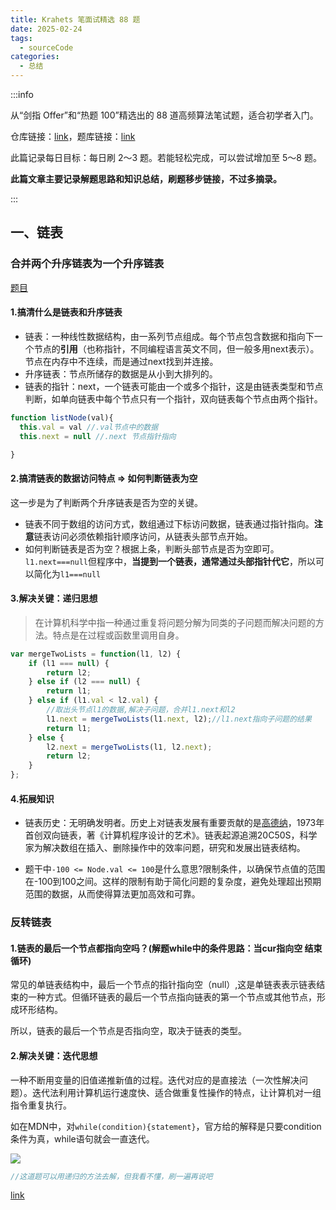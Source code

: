 ```yaml
---
title: Krahets 笔面试精选 88 题
date: 2025-02-24
tags:
  - sourceCode
categories:
  - 总结
---
```


:::info

从“剑指 Offer”和“热题 100”精选出的 88 道高频算法笔试题，适合初学者入门。

仓库链接：[link](https://github.com/krahets/LeetCode-Book?tab=readme-ov-file)，题库链接：[link](https://leetcode.cn/studyplan/selected-coding-interview/)

此篇记录每日目标：每日刷 2～3 题。若能轻松完成，可以尝试增加至 5～8 题。

**此篇文章主要记录解题思路和知识总结，刷题移步链接，不过多摘录。**

:::

## 一、链表

### 合并两个升序链表为一个升序链表

[题目](https://leetcode.cn/problems/merge-two-sorted-lists/description/?envType=study-plan-v2&envId=selected-coding-interview)

#### 1.搞清什么是链表和升序链表

- 链表：一种线性数据结构，由一系列节点组成。每个节点包含数据和指向下一个节点的**引用**（也称指针，不同编程语言英文不同，但一般多用next表示）。节点在内存中不连续，而是通过next找到并连接。
- 升序链表：节点所储存的数据是从小到大排列的。
- 链表的指针：next，一个链表可能由一个或多个指针，这是由链表类型和节点判断，如单向链表中每个节点只有一个指针，双向链表每个节点由两个指针。
```js
function listNode(val){
  this.val = val //.val节点中的数据
  this.next = null //.next 节点指针指向

}
```
#### 2.搞清链表的数据访问特点 => 如何判断链表为空

这一步是为了判断两个升序链表是否为空的关键。

- 链表不同于数组的访问方式，数组通过下标访问数据，链表通过指针指向。**注意**链表访问必须依赖指针顺序访问，从链表头部节点开始。
- 如何判断链表是否为空？根据上条，判断头部节点是否为空即可。`l1.next===null`但程序中，**当提到一个链表，通常通过头部指针代它**，所以可以简化为`l1===null`

#### 3.解决关键：递归思想

> 在计算机科学中指一种通过重复将问题分解为同类的子问题而解决问题的方法。特点是在过程或函数里调用自身。

```js
var mergeTwoLists = function(l1, l2) {
    if (l1 === null) {
        return l2;
    } else if (l2 === null) {
        return l1;
    } else if (l1.val < l2.val) {
        //取出头节点l1的数据,解决子问题，合并l1.next和l2
        l1.next = mergeTwoLists(l1.next, l2);//l1.next指向子问题的结果
        return l1;
    } else {
        l2.next = mergeTwoLists(l1, l2.next);
        return l2;
    }
};
```
#### 4.拓展知识

- 链表历史：无明确发明者。历史上对链表发展有重要贡献的是[高德纳](https://baike.baidu.com/item/%E5%94%90%E7%BA%B3%E5%BE%B7%C2%B7%E5%85%8B%E5%8A%AA%E7%89%B9/1436781)，1973年首创双向链表，著《计算机程序设计的艺术》。链表起源追溯20C50S，科学家为解决数组在插入、删除操作中的效率问题，研究和发展出链表结构。

- 题干中`-100 <= Node.val <= 100`是什么意思?限制条件，以确保节点值的范围在-100到100之间。这样的限制有助于简化问题的复杂度，避免处理超出预期范围的数据，从而使得算法更加高效和可靠。

### 反转链表

#### 1.链表的最后一个节点都指向空吗？(解题while中的条件思路：当cur指向空 结束循环)

常见的单链表结构中，最后一个节点的指针指向空（null）,这是单链表表示链表结束的一种方式。但循环链表的最后一个节点指向链表的第一个节点或其他节点，形成环形结构。

所以，链表的最后一个节点是否指向空，取决于链表的类型。

#### 2.解决关键：迭代思想

一种不断用变量的旧值递推新值的过程。迭代对应的是直接法（一次性解决问题）。迭代法利用计算机运行速度快、适合做重复性操作的特点，让计算机对一组指令重复执行。

如在MDN中，对`while(condition){statement}`，官方给的解释是只要condition条件为真，while语句就会一直迭代。

![](https://cetacea-1304984885.cos.ap-shanghai.myqcloud.com/pieces/Snipaste_2025-04-18_21-04-15.jpg)

```js
//这道题可以用递归的方法去解，但我看不懂，刷一遍再说吧

```
[link](https://www.bilibili.com/video/BV1nB4y1i7eL/?spm_id_from=333.337.search-card.all.click&vd_source=19c05479531d3f405769d09e07e443ce)